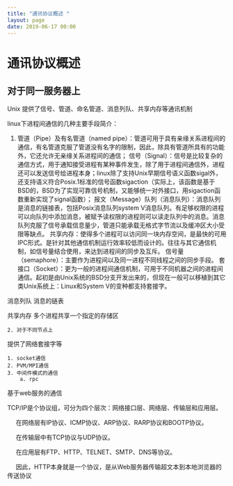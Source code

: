 ```yaml
---
title: "通讯协议概述 "
layout: page
date: 2019-06-17 00:00
---
```

# 通讯协议概述


##  对于同一服务器上

Unix 提供了信号、管道、命名管道、消息列队、共享内存等通讯机制



linux下进程间通信的几种主要手段简介：

1. 管道（Pipe）及有名管道（named pipe）：管道可用于具有亲缘关系进程间的通信，有名管道克服了管道没有名字的限制，因此，除具有管道所具有的功能外，它还允许无亲缘关系进程间的通信；
信号（Signal）：信号是比较复杂的通信方式，用于通知接受进程有某种事件发生，除了用于进程间通信外，进程还可以发送信号给进程本身；linux除了支持Unix早期信号语义函数sigal外，还支持语义符合Posix.1标准的信号函数sigaction（实际上，该函数是基于BSD的，BSD为了实现可靠信号机制，又能够统一对外接口，用sigaction函数重新实现了signal函数）；
报文（Message）队列（消息队列）：消息队列是消息的链接表，包括Posix消息队列system V消息队列。有足够权限的进程可以向队列中添加消息，被赋予读权限的进程则可以读走队列中的消息。消息队列克服了信号承载信息量少，管道只能承载无格式字节流以及缓冲区大小受限等缺点。
共享内存：使得多个进程可以访问同一块内存空间，是最快的可用IPC形式。是针对其他通信机制运行效率较低而设计的。往往与其它通信机制，如信号量结合使用，来达到进程间的同步及互斥。
信号量（semaphore）：主要作为进程间以及同一进程不同线程之间的同步手段。
套接口（Socket）：更为一般的进程间通信机制，可用于不同机器之间的进程间通信。起初是由Unix系统的BSD分支开发出来的，但现在一般可以移植到其它类Unix系统上：Linux和System V的变种都支持套接字。


消息列队
消息的链表

共享内存
多个进程共享一个指定的存储区


	2. 对于不同节点上
提供了网络套接字等

	1. socket通信
	2. PVM/MPI通信
	3. 中间件模式的通信
		a. rpc
基于web服务的通信


TCP/IP是个协议组，可分为四个层次：网络接口层、网络层、传输层和应用层。

     在网络层有IP协议、ICMP协议、ARP协议、RARP协议和BOOTP协议。

     在传输层中有TCP协议与UDP协议。

     在应用层有FTP、HTTP、TELNET、SMTP、DNS等协议。

     因此，HTTP本身就是一个协议，是从Web服务器传输超文本到本地浏览器的传送协议